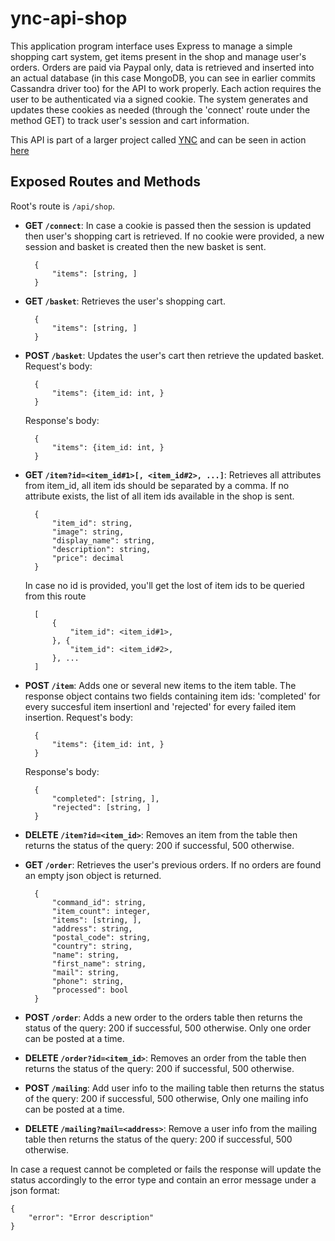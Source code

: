 # ync-api-shop

This application program interface uses Express to manage a simple shopping cart system, get items present in the shop and manage user's orders. Orders are paid via Paypal only, data is retrieved and inserted into an actual database (in this case MongoDB, you can see in earlier commits Cassandra driver too) for the API to work properly. Each action requires the user to be authenticated via a signed cookie. The system generates and updates these cookies as needed (through the 'connect' route under the method GET) to track user's session and cart information.

This API is part of a larger project called [YNC](https://yn-corp.xyz/home) and can be seen in action [here](https://yn-corp.xyz/api/shop)

## Exposed Routes and Methods

Root's route is `/api/shop`.

- **GET `/connect`**: In case a cookie is passed then the session is updated then user's shopping cart is retrieved. If no cookie were provided, a new session and basket is created then the new basket is sent.

        {
            "items": [string, ]
        }

- **GET `/basket`**: Retrieves the user's shopping cart.

        {
            "items": [string, ]
        }

- **POST `/basket`**: Updates the user's cart then retrieve the updated basket. Request's body:

        {
            "items": {item_id: int, }
        }

    Response's body:

        {
            "items": {item_id: int, }
        }

- **GET `/item?id=<item_id#1>[, <item_id#2>, ...]`**: Retrieves all attributes from item_id, all item ids should be separated by a comma. If no attribute exists, the list of all item ids available in the shop is sent.

        {
            "item_id": string,
            "image": string,
            "display_name": string,
            "description": string,
            "price": decimal
        }

    In case no id is provided, you'll get the lost of item ids to be queried from this route

        [
            {
                "item_id": <item_id#1>,
            }, {
                "item_id": <item_id#2>,
            }, ...
        ]

- **POST `/item`**: Adds one or several new items to the item table. The response object contains two fields containing item ids: 'completed' for every succesful item insertionl and 'rejected' for every failed item insertion. Request's body:

        {
            "items": {item_id: int, }
        }

    Response's body:

        {
            "completed": [string, ],
            "rejected": [string, ]
        }

- **DELETE `/item?id=<item_id>`**: Removes an item from the table then returns the status of the query: 200 if successful, 500 otherwise.

- **GET `/order`**: Retrieves the user's previous orders. If no orders are found an empty json object is returned.

        {
            "command_id": string,
            "item_count": integer,
            "items": [string, ],
            "address": string,
            "postal_code": string,
            "country": string,
            "name": string,
            "first_name": string,
            "mail": string,
            "phone": string,
            "processed": bool
        }

- **POST `/order`**: Adds a new order to the orders table then returns the status of the query: 200 if successful, 500 otherwise. Only one order can be posted at a time.

- **DELETE `/order?id=<item_id>`**: Removes an order from the table then returns the status of the query: 200 if successful, 500 otherwise.

- **POST `/mailing`**: Add user info to the mailing table then returns the status of the query: 200 if successful, 500 otherwise, Only one mailing info can be posted at a time.

- **DELETE `/mailing?mail=<address>`**: Remove a user info from the mailing table then returns the status of the query: 200 if successful, 500 otherwise.

In case a request cannot be completed or fails the response will update the status accordingly to the error type and contain an error message under a json format:

    {
        "error": "Error description"
    }
